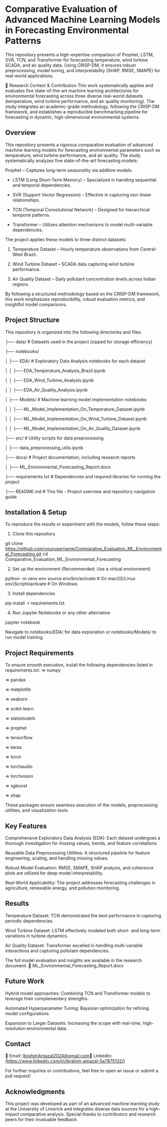 # Comparative Evaluation of Advanced Machine Learning Models in Forecasting Environmental Patterns

This repository presents a high-expertise comparison of Prophet, LSTM, SVR, TCN, and Transformer for forecasting temperature, wind turbine SCADA, and air quality data. Using CRISP-DM, it ensures robust preprocessing, model tuning, and interpretability (SHAP, RMSE, SMAPE) for real-world applications. 

📖 Research Context & Contribution
This work systematically applies and evaluates five state-of-the-art machine learning architectures for environmental forecasting across three diverse real-world datasets (temperature, wind turbine performance, and air quality monitoring). The study integrates an academic-grade methodology, following the CRISP-DM framework, and establishes a reproducible benchmarking pipeline for forecasting in dynamic, high-dimensional environmental systems.

## Overview

This repository presents a rigorous comparative evaluation of advanced machine learning models for forecasting environmental parameters such as temperature, wind turbine performance, and air quality. The study systematically analyzes five state-of-the-art forecasting models:

Prophet – Captures long-term seasonality via additive models.

- LSTM (Long Short-Term Memory) – Specialized in handling sequential and temporal dependencies.

- SVR (Support Vector Regression) – Effective in capturing non-linear relationships.

- TCN (Temporal Convolutional Network) – Designed for hierarchical temporal patterns.

- Transformer – Utilizes attention mechanisms to model multi-variable dependencies.

The project applies these models to three distinct datasets:

1. Temperature Dataset – Hourly temperature observations from Central-West Brazil.

2. Wind Turbine Dataset – SCADA data capturing wind turbine performance.

3. Air Quality Dataset – Daily pollutant concentration levels across Indian regions.

By following a structured methodology based on the CRISP-DM framework, this work emphasizes reproducibility, robust evaluation metrics, and insightful model comparisons.

## Project Structure

This repository is organized into the following directories and files:

├── data/                     # Datasets used in the project (zipped for storage efficiency)

├── notebooks/

│   ├── EDA/                  # Exploratory Data Analysis notebooks for each dataset

│   │   ├── EDA_Temperature_Analysis_Brazil.ipynb

│   │   ├── EDA_Wind_Turbine_Analysis.ipynb

│   │   ├── EDA_Air_Quality_Analysis.ipynb

│   ├── Models/               # Machine learning model implementation notebooks

│   │   ├── ML_Model_Implementation_On_Temperature_Dataset.ipynb

│   │   ├── ML_Model_Implementation_On_Wind_Turbine_Dataset.ipynb

│   │   ├── ML_Model_Implementation_On_Air_Quality_Dataset.ipynb

├── src/                      # Utility scripts for data preprocessing

│   ├── data_preprocessing_utils.ipynb

├── docs/                     # Project documentation, including research reports

│   ├── ML_Environmental_Forecasting_Report.docx

├── requirements.txt          # Dependencies and required libraries for running the project

├── README.md                 # This file - Project overview and repository navigation guide

## Installation & Setup

To reproduce the results or experiment with the models, follow these steps:

1. Clone this repository

git clone https://github.com/yourusername/Comparative_Evaluation_ML_Environmental_Forecasting.git
cd Comparative_Evaluation_ML_Environmental_Forecasting

2. Set up the environment (Recommended: Use a virtual environment)

python -m venv env
source env/bin/activate  # On macOS/Linux
env\Scripts\activate     # On Windows

3. Install dependencies

pip install -r requirements.txt

4. Run Jupyter Notebooks or any other alternative

jupyter notebook

Navigate to notebooks/EDA/ for data exploration or notebooks/Models/ to run model training.

## Project Requirements

To ensure smooth execution, install the following dependencies listed in requirements.txt:
=> numpy

=> pandas

=> matplotlib

=> seaborn

=> scikit-learn

=> statsmodels

=> prophet

=> tensorflow

=> keras

=> torch

=> torchaudio

=> torchvision

=> xgboost

=> shap

These packages ensure seamless execution of the models, preprocessing utilities, and visualization tools.

## Key Features

Comprehensive Exploratory Data Analysis (EDA): Each dataset undergoes a thorough investigation for missing values, trends, and feature correlations.

Reusable Data Preprocessing Utilities: A structured pipeline for feature engineering, scaling, and handling missing values.

Robust Model Evaluation: RMSE, SMAPE, SHAP analysis, and coherence plots are utilized for deep model interpretability.

Real-World Applicability: The project addresses forecasting challenges in agriculture, renewable energy, and pollution monitoring.

## Results

Temperature Dataset: TCN demonstrated the best performance in capturing periodic dependencies.

Wind Turbine Dataset: LSTM effectively modeled both short- and long-term variations in turbine dynamics.

Air Quality Dataset: Transformer excelled in handling multi-variable interactions and capturing pollutant dependencies.

The full model evaluation and insights are available in the research document:
📄 ML_Environmental_Forecasting_Report.docx

## Future Work

Hybrid model approaches: Combining TCN and Transformer models to leverage their complementary strengths.

Automated Hyperparameter Tuning: Bayesian optimization for refining model configurations.

Expansion to Larger Datasets: Increasing the scope with real-time, high-resolution environmental data.

## Contact

📧 Email: IbrahimAmazal2024@gmail.com🔗 LinkedIn: (https://www.linkedin.com/in/ibrahim-amazal-5a7875132/)

For further inquiries or contributions, feel free to open an issue or submit a pull request!

## Acknowledgments

This project was developed as part of an advanced machine learning study at the University of Limerick and integrates diverse data sources for a high-impact comparative analysis. Special thanks to contributors and research peers for their invaluable feedback.

